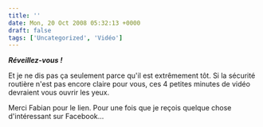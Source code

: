 ```yaml
---
title: ''
date: Mon, 20 Oct 2008 05:32:13 +0000
draft: false
tags: ['Uncategorized', 'Vidéo']
---
```


**_Réveillez-vous !_**

Et je ne dis pas ça seulement parce qu'il est extrêmement tôt. Si la sécurité routière n'est pas encore claire pour vous, ces 4 petites minutes de vidéo devraient vous ouvrir les yeux.

Merci Fabian pour le lien. Pour une fois que je reçois quelque chose d'intéressant sur Facebook…